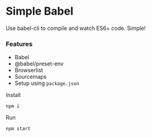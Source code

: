 # Simple Babel

Use babel-cli to compile and watch ES6+ code. Simple!

### Features
+ Babel
+ @babel/preset-env
+ Browserlist
+ Sourcemaps
+ Setup using `package.json`

Install

```shell
npm i
```

Run

```
npm start
```

